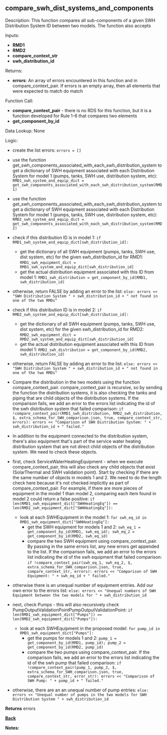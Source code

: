 ## compare_swh_dist_systems_and_components

Description: This function compares all sub-components of a given SWH Distribution System ID between two models.  The function also accepts   

Inputs:
- **RMD1**
- **RMD2**
- **compare_context_str**
- **swh_distribution_id**

Returns:
- **errors**: An array of errors encountered in this function and in compare_context_pair.  If errors is an empty array, then all elements that were expected to match do match

Function Call:

- **compare_context_pair** - there is no RDS for this function, but it is a function developed for Rule 1-6 that compares two elements  
- **get_component_by_id**

Data Lookup: None

Logic:
  - create the list errors: `errors = []`
  - use the function get_swh_components_associated_with_each_swh_distribution_system to get a dictionary of SWH equipment associated with each Distribution System for model 1 (pumps, tanks, SWH use, distribution system, etc): `RMD1_swh_system_and_equip_dict = get_swh_components_associated_with_each_swh_distribution_system(RMD1)`
  - use the function get_swh_components_associated_with_each_swh_distribution_system to get a dictionary of SWH equipment associated with each Distribution System for model 1 (pumps, tanks, SWH use, distribution system, etc): `RMD2_swh_system_and_equip_dict = get_swh_components_associated_with_each_swh_distribution_system(RMD2)`

  - check if this distribution ID is in model 1: `if RMD1_swh_system_and_equip_dict[swh_distribution_id]:`
    - get the dictionary of all SWH equipment (pumps, tanks, SWH use, dist system, etc) for the given swh_distribution_id for RMD1: `RMD1_swh_equipment_dict = RMD1_swh_system_and_equip_dict[swh_distribution_id]`
    - get the actual distribution equipment associated with this ID from model 1: `RMD1_swh_distribution = get_component_by_id(RMD1, swh_distribution_id)`
  - otherwise, return FALSE by adding an error to the list: `else: errors << "SWH Distribution System " + swh_distribution_id + " not found in one of the two RMDs"`

  - check if this distribution ID is in model 2: `if RMD2_swh_system_and_equip_dict[swh_distribution_id]:`
    - get the dictionary of all SWH equipment (pumps, tanks, SWH use, dist system, etc) for the given swh_distribution_id for RMD2: `RMD2_swh_equipment_dict = RMD2_swh_system_and_equip_dict[swh_distribution_id]`
    - get the actual distribution equipment associated with this ID from model 1: `RMD2_swh_distribution = get_component_by_id(RMD2, swh_distribution_id)`
  - otherwise, return FALSE by adding an error to the list: `else: errors << "SWH Distribution System " + swh_distribution_id + " not found in one of the two RMDs"`


  - Compare the distribution in the two models using the function compare_context_pair.  compare_context_pair is recursive, so by sending the function the distribution systems, it is also checking the tanks and piping that are child objects of the distribution systems.  If the comparison fails, we add an error to the errors list indicating the id of the swh distribution system that failed comparison: `if !compare_context_pair(RMD1_swh_distribution, RMD2_swh_distribution, $, extra_schema_for_SWH_comparison.json, true, compare_context_str, errors): errors << "Comparison of SWH Distribution System: " + swh_distribution_id + " failed."`
  - In addition to the equipment connected to the distribution system, there's also equipment that's part of the service water heating distribution system that are not direct child objects of the distribution system.  We need to check these objects.
  - first, check ServiceWaterHeatingEquipment - when we execute compare_context_pair, this will also check any child objects that exist (SolarThermal and SWH validation point).  Start by checking if there are the same number of objects in models 1 and 2.  We need to do the length check here because it's not checked implicitly as part of compare_context_pair.  For example, if there are more pieces of equipment in the model 1 than model 2, comparing each item found in model 2 could return a false positive: `if len(RMD1_swh_equipment_dict["SWHHeatingEq"]) == len(RMD2_swh_equipment_dict["SWHHeatingEq"]):`
    - look at each SWHEquipment in the model 1: `for swh_eq_id in RMD1_swh_equipment_dict["SWHHeatingEq"]:`
      - get the SWH equipment for models 1 and 2: `swh_eq_1 = get_component_by_id(RMD1, swh_eq_id); swh_eq_2 = get_component_by_id(RMD2, swh_eq_id)`
      - compare the two SWH equipment using compare_context_pair.  By passing in the same errors list, any new errors get appended to the list.  If the comparison fails, we add an error to the errors list indicating the id of the swh equipment that failed comparison: `if !compare_context_pair(swh_eq_1, swh_eq_2, $, extra_schema_for_SWH_comparison.json, true, compare_context_str, errors): errors << "Comparison of SWH Equipment: " + swh_eq_id + " failed."`
  - otherwise there is an unequal number of equipment entries.  Add our own error to the errors list: `else: errors << "Unequal numbers of SWH Equipment between the two models for " + swh_distribution_id`
  - next, check Pumps - this will also recursively check PumpOutputValidationPointPumpOutputValidationPoint: `if len(RMD1_swh_equipment_dict["Pumps"]) == len(RMD2_swh_equipment_dict["Pumps"]):`
    - look at each SWHEquipment in the proposed model: `for pump_id in RMD1_swh_equipment_dict["Pumps"]:`
      - get the pumps for models 1 and 2: `pump_1 = get_component_by_id(RMD1, pump_id); pump_2 = get_component_by_id(RMD2, pump_id)`
      - compare the two pumps using compare_context_pair.  If the comparison fails, we add an error to the errors list indicating the id of the swh pump that failed comparison: `if !compare_context_pair(pump_1, pump_2, $, extra_schema_for_SWH_comparison.json, true, compare_context_str, error_str): errors << "Comparison of SWH Pump: " + pump_id + " failed."`
  - otherwise, there are an an unequal number of pump entries: `else: errors << "Unequal number of pumps in the two models for SWH Distribution System " + swh_distribution_id`

**Returns** errors

**[Back](../_toc.md)**

**Notes:**
